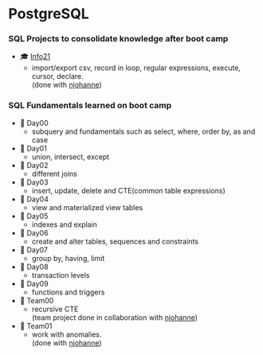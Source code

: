 # PostgreSQL
### SQL Projects to consolidate knowledge after boot camp
- :mortar_board: [Info21](https://github.com/sinyana383/Info21)
  - import/export csv, record in loop, regular expressions, execute, cursor, declare.   
  (done with [njohanne](https://github.com/njohanne))

### SQL Fundamentals learned on boot camp

- :file_folder: Day00
  - subquery and fundamentals such as select, where, order by, as and case
- :file_folder: Day01
  -  union, intersect, except
- :file_folder: Day02
  -  different joins
- :file_folder: Day03
  -  insert, update, delete and CTE(common table expressions)
- :file_folder: Day04
  - view and materialized view tables
- :file_folder: Day05
  - indexes and explain
- :file_folder: Day06
  - create and alter tables, sequences and constraints
- :file_folder: Day07
  - group by, having, limit
- :file_folder: Day08
  - transaction levels
- :file_folder: Day09
  - functions and triggers
- :file_folder: Team00
  - recursive CTE    
  (team project done in collaboration with [njohanne](https://github.com/njohanne))
- :file_folder: Team01
  - work with anomalies.    
  (done with [njohanne](https://github.com/njohanne))
